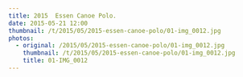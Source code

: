 ```yaml
---
title: 2015  Essen Canoe Polo.
date: 2015-05-21 12:00
thumbnail: /t/2015/05/2015-essen-canoe-polo/01-img_0012.jpg
photos:
  - original: /2015/05/2015-essen-canoe-polo/01-img_0012.jpg
    thumbnail: /t/2015/05/2015-essen-canoe-polo/01-img_0012.jpg
    title: 01-IMG_0012
---
```

